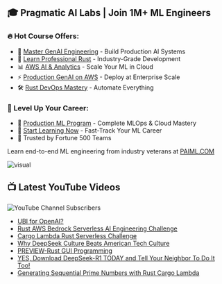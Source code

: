## 🎓 Pragmatic AI Labs | Join 1M+ ML Engineers

### 🔥 Hot Course Offers:
* 🤖 [Master GenAI Engineering](https://ds500.paiml.com/learn/course/0bbb5/) - Build Production AI Systems
* 🦀 [Learn Professional Rust](https://ds500.paiml.com/learn/course/g6u1k/) - Industry-Grade Development
* 📊 [AWS AI & Analytics](https://ds500.paiml.com/learn/course/31si1/) - Scale Your ML in Cloud
* ⚡ [Production GenAI on AWS](https://ds500.paiml.com/learn/course/ehks1/) - Deploy at Enterprise Scale
* 🛠️ [Rust DevOps Mastery](https://ds500.paiml.com/learn/course/ex8eu/) - Automate Everything

### 🚀 Level Up Your Career:
* 💼 [Production ML Program](https://paiml.com) - Complete MLOps & Cloud Mastery
* 🎯 [Start Learning Now](https://ds500.paiml.com) - Fast-Track Your ML Career
* 🏢 Trusted by Fortune 500 Teams

Learn end-to-end ML engineering from industry veterans at [PAIML.COM](https://paiml.com)

![visual](https://noahgift.com/img/noah_gift_visual_resume.jpg)


## 📺 Latest YouTube Videos

![YouTube Channel Subscribers](https://img.shields.io/youtube/channel/subscribers/UCNDfiL0D1LUeKWAkRE1xO5Q?label=YouTube%20Subscribers&style=social)

<!-- YOUTUBE-VIDEOS-LIST:START -->
- [UBI for OpenAI?](https://www.youtube.com/watch?v=6iSz9CodPmc)
- [Rust AWS Bedrock Serverless AI Engineering Challenge](https://www.youtube.com/watch?v=zZ2QVazF0Rk)
- [Cargo Lambda Rust Serverless Challenge](https://www.youtube.com/watch?v=LD4N2LjZpV4)
- [Why DeepSeek Culture Beats American Tech Culture](https://www.youtube.com/watch?v=OHV_abH_kzo)
- [PREVIEW-Rust GUI Programming](https://www.youtube.com/watch?v=6QWX83tykCY)
- [YES, Download DeepSeek-R1 TODAY and Tell Your Neighbor To Do It Too!](https://www.youtube.com/watch?v=5E_9AfAJ9Hs)
- [Generating Sequential Prime Numbers with Rust Cargo Lambda](https://www.youtube.com/watch?v=p5bcFcXF0zc)
<!-- YOUTUBE-VIDEOS-LIST:END -->

